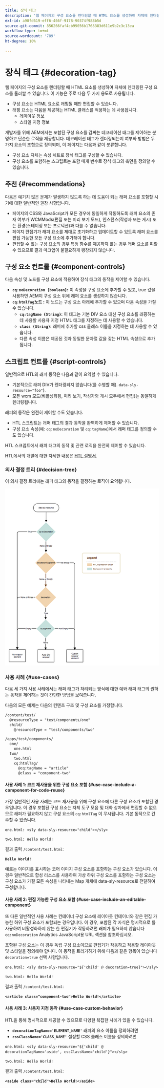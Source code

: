 ```yaml
---
title: 장식 태그
description: '웹 페이지의 구성 요소를 렌더링할 때 HTML 요소를 생성하여 자체에 렌더링된 구성 요소를 둘러쌀 수 있습니다. 개발자를 위해 AEM에서는 포함된 구성 요소를 감싸는 데코레이션 태그를 제어하는 분명하고 단순한 로직을 제공합니다. '
exl-id: a90fd619-eff6-466f-9178-90374f988b5d
source-git-commit: 856266faf4cb99056b1763383d611e9b2c3c13ea
workflow-type: tm+mt
source-wordcount: '789'
ht-degree: 10%

---
```


# 장식 태그 {#decoration-tag}

웹 페이지의 구성 요소를 렌더링할 때 HTML 요소를 생성하여 자체에 렌더링된 구성 요소를 둘러쌀 수 있습니다. 이 기능은 주로 다음 두 가지 용도로 사용됩니다.

* 구성 요소는 HTML 요소로 래핑될 때만 편집할 수 있습니다.
* 래핑 요소는 다음을 제공하는 HTML 클래스를 적용하는 데 사용됩니다.
   * 레이아웃 정보
   * 스타일 지정 정보

개발자를 위해 AEM에서는 포함된 구성 요소를 감싸는 데코레이션 태그를 제어하는 분명하고 단순한 로직을 제공합니다. 데코레이션 태그가 렌더링되는지 여부와 방법은 두 가지 요소의 조합으로 정의되며, 이 페이지는 다음과 같이 분류합니다.

* 구성 요소 자체는 속성 세트로 장식 태그를 구성할 수 있습니다.
* 구성 요소를 포함하는 스크립트는 포함 매개 변수로 장식 태그의 측면을 정의할 수 있습니다.

## 추천 {#recommendations}

다음은 예기치 않은 문제가 발생하지 않도록 하는 데 도움이 되는 래퍼 요소를 포함할 시기에 대한 일반적인 권장 사항입니다.

* 페이지의 CSS와 JavaScript가 모든 경우에 동일하게 작동하도록 래퍼 요소의 존재 여부가 WCMMods(편집 또는 미리 보기 모드), 인스턴스(작성자 또는 게시) 또는 환경(스테이징 또는 프로덕션)과 다를 수 없습니다.
* 페이지 편집기가 래퍼 요소를 제대로 초기화하고 업데이트할 수 있도록 래퍼 요소를 편집 가능한 모든 구성 요소에 추가해야 합니다.
* 편집할 수 없는 구성 요소의 경우 특정 함수를 제공하지 않는 경우 래퍼 요소를 피할 수 있으므로 결과 마크업이 불필요하게 팽창되지 않습니다.

## 구성 요소 컨트롤 {#component-controls}

다음 속성 및 노드를 구성 요소에 적용하여 장식 태그의 동작을 제어할 수 있습니다.

* **`cq:noDecoration {boolean}`:** 이 속성을 구성 요소에 추가할 수 있고, true 값을 사용하면 AEM이 구성 요소 위에 래퍼 요소를 생성하지 않습니다.
* **`cq:htmlTag`노드 :** 이 노드는 구성 요소 아래에 추가할 수 있으며 다음 속성을 가질 수 있습니다.
   * **`cq:tagName {String}`:** 이 태그는 기본 DIV 요소 대신 구성 요소를 래핑하는 데 사용할 사용자 지정 HTML 태그를 지정하는 데 사용할 수 있습니다.
   * **`class {String}`:** 래퍼에 추가할 css 클래스 이름을 지정하는 데 사용할 수 있습니다.
   * 다른 속성 이름은 제공된 것과 동일한 문자열 값을 갖는 HTML 속성으로 추가됩니다.

## 스크립트 컨트롤 {#script-controls}

일반적으로 HTL의 래퍼 동작은 다음과 같이 요약할 수 있습니다.

* 기본적으로 래퍼 DIV가 렌더링되지 않습니다(를 수행할 때). `data-sly-resource="foo"`).
* 모든 wcm 모드(비활성화됨, 미리 보기, 작성자와 게시 모두에서 편집)는 동일하게 렌더링됩니다.

래퍼의 동작은 완전히 제어할 수도 있습니다.

* HTL 스크립트는 래퍼 태그의 결과 동작을 완벽하게 제어할 수 있습니다.
* 구성 요소 속성(예: `cq:noDecoration` 및 `cq:tagName`)에서 래퍼 태그를 정의할 수도 있습니다.

HTL 스크립트에서 래퍼 태그의 동작 및 관련 로직을 완전히 제어할 수 있습니다.

HTL에서의 개발에 대한 자세한 내용은 [HTL 설명서](https://experienceleague.adobe.com/docs/experience-manager-htl/using/overview.html?lang=ko-KR).

### 의사 결정 트리 {#decision-tree}

이 의사 결정 트리에는 래퍼 태그의 동작을 결정하는 로직이 요약됩니다.

![의사 결정 트리](assets/decoration-tag-decision-tree.png)

### 사용 사례 {#use-cases}

다음 세 가지 사용 사례에서는 래퍼 태그가 처리되는 방식에 대한 예와 래퍼 태그의 원하는 동작을 제어하는 것이 간단한 방법을 보여줍니다.

다음의 모든 예제는 다음의 컨텐츠 구조 및 구성 요소를 가정합니다.

```
/content/test/
  @resourceType = "test/components/one"
  child/
    @resourceType = "test/components/two"
```

```
/apps/test/components/
  one/
    one.html
  two/
    two.html
    cq:htmlTag/
      @cq:tagName = "article"
      @class = "component-two"
```

#### 사용 사례 1: 코드 재사용을 위한 구성 요소 포함 {#use-case-include-a-component-for-code-reuse}

가장 일반적인 사용 사례는 코드 재사용을 위해 구성 요소에 다른 구성 요소가 포함된 경우입니다. 이 경우 포함된 구성 요소는 자체 도구 모음 및 대화 상자에서 편집할 수 없으므로 래퍼가 필요하지 않고 구성 요소의 `cq:htmlTag` 이 무시됩니다. 기본 동작으로 간주할 수 있습니다.

`one.html: <sly data-sly-resource="child"></sly>`

`two.html: Hello World!`

결과 출력 `/content/test.html`:

**`Hello World!`**

예로는 이미지를 표시하는 코어 이미지 구성 요소를 포함하는 구성 요소가 있습니다. 이 경우 일반적으로 합성 리소스를 사용하여 가상 하위 구성 요소를 포함하는 구성 요소는 구성 요소가 가질 모든 속성을 나타내는 Map 개체에 data-sly-resource로 전달하여 구성합니다.

#### 사용 사례 2: 편집 가능한 구성 요소 포함 {#use-case-include-an-editable-component}

또 다른 일반적인 사용 사례는 컨테이너 구성 요소에 레이아웃 컨테이너와 같은 편집 가능한 하위 구성 요소가 포함되는 경우입니다. 이 경우, 포함된 각 자식은 명시적으로 를 사용하여 비활성화하지 않는 한 편집기가 작동하려면 래퍼가 필요하지 않습니다 `cq:noDecoration` Analytics JavaScript용 URL 섹션을 참조하십시오.

포함된 구성 요소는 이 경우 독립 구성 요소이므로 편집기가 작동하고 적용할 레이아웃 및 스타일을 정의해야 합니다. 이 동작을 트리거하기 위해 다음과 같은 항목이 있습니다 `decoration=true` 선택 사항입니다.

`one.html: <sly data-sly-resource="${'child' @ decoration=true}"></sly>`

`two.html: Hello World!`

결과 출력 `/content/test.html`:

**`<article class="component-two">Hello World!</article>`**

#### 사용 사례 3: 사용자 지정 동작 {#use-case-custom-behavior}

HTL을 통해 명시적으로 제공할 수 있으므로 다양한 복잡한 사례가 있을 수 있습니다.

* **`decorationTagName='ELEMENT_NAME'`** 래퍼의 요소 이름을 정의하려면
* **`cssClassName='CLASS_NAME'`** 설정할 CSS 클래스 이름을 정의하려면

`one.html: <sly data-sly-resource="${'child' @ decorationTagName='aside', cssClassName='child'}"></sly>`

`two.html: Hello World!`

결과 출력 `/content/test.html`:

**`<aside class="child">Hello World!</aside>`**

